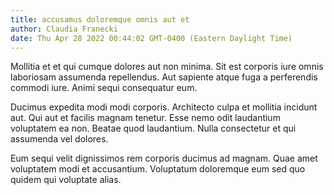 ```yaml
---
title: accusamus doloremque omnis aut et
author: Claudia Franecki
date: Thu Apr 28 2022 00:44:02 GMT-0400 (Eastern Daylight Time)
---
```

Mollitia et et qui cumque dolores aut non minima. Sit est corporis iure omnis laboriosam assumenda repellendus. Aut sapiente atque fuga a perferendis commodi iure. Animi sequi consequatur eum.

 Ducimus expedita modi modi corporis. Architecto culpa et mollitia incidunt aut. Qui aut et facilis magnam tenetur. Esse nemo odit laudantium voluptatem ea non. Beatae quod laudantium. Nulla consectetur et qui assumenda vel dolores.

 Eum sequi velit dignissimos rem corporis ducimus ad magnam. Quae amet voluptatem modi et accusantium. Voluptatum doloremque eum sed quo quidem qui voluptate alias.